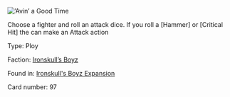 
![’Avin’ a Good Time](https://warhammerunderworlds.com/wp-content/uploads/sites/6/2017/12/097_ENG-’Avin’-a-Good-Time.png)

Choose a fighter and roll an attack dice. If you roll a [Hammer] or [Critical Hit] the can make an Attack action

Type: Ploy

Faction: [Ironskull’s Boyz](/factions/ironskulls-boyz.md)

Found in: [Ironskull's Boyz Expansion](/locations/ironskulls-boyz-expansion.md)

Card number: 97
